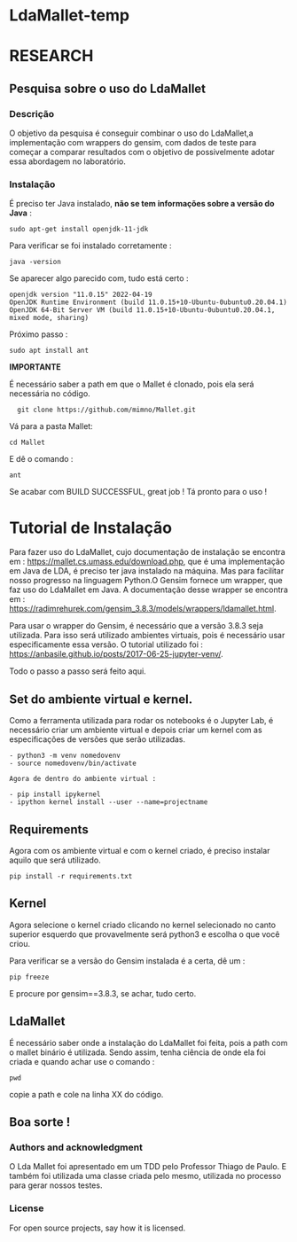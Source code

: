 # LdaMallet-temp

# RESEARCH

## Pesquisa sobre o uso do LdaMallet

### Descrição

O objetivo da pesquisa é conseguir combinar o uso do LdaMallet,a implementação com wrappers do gensim, com dados de teste para começar a comparar resultados com o objetivo de possivelmente adotar essa abordagem no laboratório.

### Instalação

É preciso ter Java instalado, **não se tem informações sobre a versão do Java** :

    sudo apt-get install openjdk-11-jdk
    
Para verificar se foi instalado corretamente :

    java -version
    
Se aparecer algo parecido com, tudo está certo :
```
openjdk version "11.0.15" 2022-04-19
OpenJDK Runtime Environment (build 11.0.15+10-Ubuntu-0ubuntu0.20.04.1)
OpenJDK 64-Bit Server VM (build 11.0.15+10-Ubuntu-0ubuntu0.20.04.1, mixed mode, sharing)

```
Próximo passo :

    sudo apt install ant
    

**IMPORTANTE** 

É necessário saber a path em que o Mallet é clonado, pois ela será necessária no código.

      git clone https://github.com/mimno/Mallet.git
      
Vá para a pasta Mallet:

    cd Mallet
    
E dê o comando : 
      
    ant

Se acabar com BUILD SUCCESSFUL, great job ! Tá pronto para o uso !

# Tutorial de Instalação 

Para fazer uso do LdaMallet, cujo documentação de instalação se encontra em : https://mallet.cs.umass.edu/download.php, que é uma implementação em Java de LDA, é preciso ter java instalado na máquina. Mas para facilitar nosso progresso na linguagem Python.O Gensim fornece um wrapper, que faz uso do LdaMallet em Java. A documentação desse wrapper se encontra em : https://radimrehurek.com/gensim_3.8.3/models/wrappers/ldamallet.html.

Para usar o wrapper do Gensim, é necessário que a versão 3.8.3 seja utilizada. Para isso será utilizado ambientes virtuais, pois é necessário usar especificamente essa versão. O tutorial utilizado foi : https://anbasile.github.io/posts/2017-06-25-jupyter-venv/.

Todo o passo a passo será feito aqui.

## Set do ambiente virtual e kernel.

Como a ferramenta utilizada para rodar os notebooks é o Jupyter Lab, é necessário criar um ambiente virtual e depois criar um kernel com as especificações de versões que serão utilizadas. 

    - python3 -m venv nomedovenv
    - source nomedovenv/bin/activate
    
    Agora de dentro do ambiente virtual : 
    
    - pip install ipykernel
    - ipython kernel install --user --name=projectname
    

## Requirements

Agora com os ambiente virtual e com o kernel criado, é preciso instalar aquilo que será utilizado.


```
pip install -r requirements.txt
```

## Kernel 

Agora selecione o kernel criado clicando no kernel selecionado no canto superior esquerdo que provavelmente será python3 e escolha o que você criou.

Para verificar se a versão do Gensim instalada é a certa, dê um :

    pip freeze 
    
E procure por gensim==3.8.3, se achar, tudo certo.

## LdaMallet

É necessário saber onde a instalação do LdaMallet foi feita, pois a path com o mallet binário é utilizada.
Sendo assim, tenha ciência de onde ela foi criada e quando achar use o comando :
    
    pwd
    
copie a path e cole na linha XX do código. 

## Boa sorte !

### Authors and acknowledgment
O Lda Mallet foi apresentado em um TDD pelo Professor Thiago de Paulo. E também foi utilizada uma classe criada pelo mesmo, utilizada no processo para gerar nossos testes.

### License
For open source projects, say how it is licensed.
